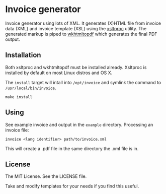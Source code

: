 # Invoice generator

Invoice generator using lots of XML. It generates (X)HTML file from invoice data (XML) and invoice template (XSL) using
the [xsltproc](http://xmlsoft.org/XSLT/xsltproc2.html) utility. The generated markup is piped to
[wkhtmltopdf](http://wkhtmltopdf.org/) which generates the final PDF output.

## Installation

Both xsltproc and wkhtmltopdf must be installed already. Xsltproc is installed by default on
most Linux distros and OS X.

The `install` target will intall into `/opt/invoice` and symlink the command to `/usr/local/bin/invoice`.

    make install

## Using

See example invoice and output in the `example` directory. Processing an invoice file:

    invoice <lang identifier> path/to/invoice.xml

This will create a .pdf file in the same directory the .xml file is in.

## License

The MIT License. See the LICENSE file.

Take and modify templates for your needs if you find this useful.
